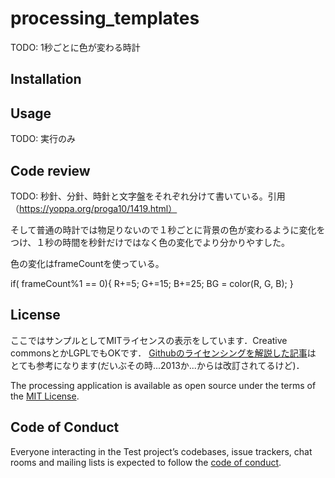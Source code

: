 # processing_templates

TODO: 1秒ごとに色が変わる時計

## Installation

## Usage

TODO: 実行のみ

## Code review

TODO: 秒針、分針、時針と文字盤をそれぞれ分けて書いている。引用（https://yoppa.org/proga10/1419.html）

そして普通の時計では物足りないので１秒ごとに背景の色が変わるように変化をつけ、１秒の時間を秒針だけではなく色の変化でより分かりやすした。

色の変化はframeCountを使っている。

if( frameCount%1 == 0){
R+=5;
G+=15;
B+=25;
BG = color(R, G, B);
}

## License

ここではサンプルとしてMITライセンスの表示をしています．Creative commonsとかLGPLでもOKです．
[Githubのライセンシングを解説した記事](https://www.catch.jp/oss-license/2013/09/10/github/)は
とても参考になります(だいぶその時...2013か...からは改訂されてるけど)．

The processing application is available as open source under the terms of the [MIT License](https://opensource.org/licenses/MIT).

## Code of Conduct

Everyone interacting in the Test project’s codebases, issue trackers, chat rooms and mailing lists is expected to follow the [code of conduct](https://github.com/[USERNAME]/processing_templates/blob/master/CODE_OF_CONDUCT.md).
